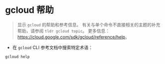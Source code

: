 # gcloud 帮助

> 显示 `gcloud` 的帮助和参考信息。
> 有关与单个命令不直接相关的主题的补充帮助，请参阅 `tldr gcloud topic`。
> 更多信息：<https://cloud.google.com/sdk/gcloud/reference/help>。

- 在 `gcloud` CLI 参考文档中搜索特定术语：

`gcloud help`